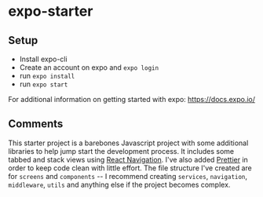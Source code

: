 # expo-starter

## Setup

- Install expo-cli
- Create an account on expo and `expo login`
- run `expo install`
- run `expo start`

For additional information on getting started with expo: https://docs.expo.io/

## Comments

This starter project is a barebones Javascript project with some additional libraries to help jump start the development process. It includes some tabbed and stack views using [React Navigation](https://reactnavigation.org/). I've also added [Prettier](https://prettier.io/) in order to keep code clean with little effort. The file structure I've created are for `screens` and `components` -- I recommend creating `services`, `navigation`, `middleware`, `utils` and anything else if the project becomes complex.
